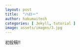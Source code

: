 ```yaml
---
layout: post
title:  "ハロー"
author: hakumaitech
categories: [ Jekyll, tutorial ]
image: assets/images/3.jpg
---
```


初投稿!!
